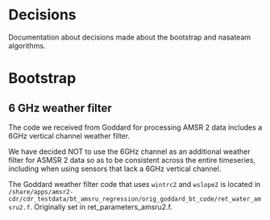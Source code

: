 # Decisions

Documentation about decisions made about the bootstrap and nasateam algorithms.

# Bootstrap

## 6 GHz weather filter

The code we received from Goddard for processing AMSR 2 data includes a 6GHz
vertical channel weather filter.

We have decided NOT to use the 6GHz channel as an additional weather filter for
ASMSR 2 data so as to be consistent across the entire timeseries, including when
using sensors that lack a 6GHz vertical channel.

The Goddard weather filter code that uses `wintrc2` and `wslope2` is located in
`/share/apps/amsr2-cdr/cdr_testdata/bt_amsru_regression/orig_goddard_bt_code/ret_water_amsru2.f`. Originally
set in ret_parameters_amsru2.f.

